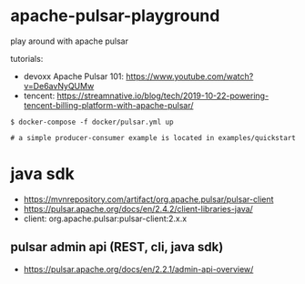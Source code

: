 # apache-pulsar-playground
play around with apache pulsar


tutorials:

- devoxx Apache Pulsar 101: https://www.youtube.com/watch?v=De6avNyQUMw
- tencent: https://streamnative.io/blog/tech/2019-10-22-powering-tencent-billing-platform-with-apache-pulsar/


```
$ docker-compose -f docker/pulsar.yml up

# a simple producer-consumer example is located in examples/quickstart

```

# java sdk
- https://mvnrepository.com/artifact/org.apache.pulsar/pulsar-client
- https://pulsar.apache.org/docs/en/2.4.2/client-libraries-java/
- client: org.apache.pulsar:pulsar-client:2.x.x

## pulsar admin api (REST, cli, java sdk)
- https://pulsar.apache.org/docs/en/2.2.1/admin-api-overview/

